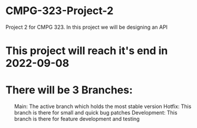 # CMPG-323-Project-2
Project 2 for CMPG 323. In this project we will be designing an API

# This project will reach it's end in 2022-09-08

# There will be 3 Branches:
<ul>
  <il>Main: The active branch which holds the most stable version<il/>
  <il>Hotfix: This branch is there for small and quick bug patches<il/>
  <il>Development: This branch is there for feature development and testing<il/>
<ul/>
